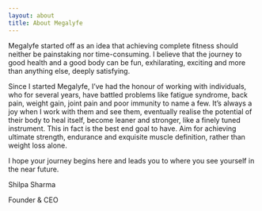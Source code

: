 ```yaml
---
layout: about
title: About Megalyfe
---
```


<div class="trial-class">
  <p>Megalyfe started off as an idea that achieving complete fitness should neither be painstaking nor time-consuming. I believe that the journey to good health and a good body can be fun, exhilarating, exciting and more than anything else, deeply satisfying.</p>

<p>Since I started Megalyfe, I’ve had the honour of working with individuals, who for several years, have battled problems like fatigue syndrome, back pain, weight gain, joint pain and poor immunity to name a few. It’s always a joy when I work with them and see them, eventually realise the potential of their body to heal itself, become leaner and stronger, like a finely tuned instrument. This in fact is the best end goal to have. Aim for achieving ultimate strength, endurance and exquisite muscle definition, rather than weight loss alone.</p>

<p>I hope your journey begins here and leads you to where you see yourself in the near future.</p>

<p>Shilpa Sharma</p>

<p>Founder & CEO</p>
</div>
